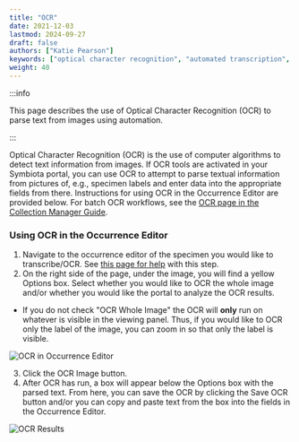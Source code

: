 ```yaml
---
title: "OCR"
date: 2021-12-03
lastmod: 2024-09-27
draft: false
authors: ["Katie Pearson"]
keywords: ["optical character recognition", "automated transcription", "OCR"]
weight: 40
---
```


:::info

This page describes the use of Optical Character Recognition (OCR) to parse text from images using automation.

:::

Optical Character Recognition (OCR) is the use of computer algorithms to detect text information from images. If OCR tools are activated in your Symbiota portal, you can use OCR to attempt to parse textual information from pictures of, e.g., specimen labels and enter data into the appropriate fields from there. Instructions for using OCR in the Occurrence Editor are provided below. For batch OCR workflows, see the [OCR page in the Collection Manager Guide](/docs/Collection_Manager_Guide/Editing_Occurrences/batch_ocr).

### Using OCR in the Occurrence Editor

1. Navigate to the occurrence editor of the specimen you would like to transcribe/OCR. See [this page for help](/docs/Editor_Guide/Editing_Searching_Records/ocr) with this step.
2. On the right side of the page, under the image, you will find a yellow Options box. Select whether you would like to OCR the whole image and/or whether you would like the portal to analyze the OCR results.

- If you do not check "OCR Whole Image" the OCR will **only** run on whatever is visible in the viewing panel. Thus, if you would like to OCR only the label of the image, you can zoom in so that only the label is visible.

![OCR in Occurrence Editor](/img/occeditorwithocrbox.PNG)

3. Click the OCR Image button.
4. After OCR has run, a box will appear below the Options box with the parsed text. From here, you can save the OCR by clicking the Save OCR button and/or you can copy and paste text from the box into the fields in the Occurrence Editor.

![OCR Results](/img/occeditorwithocr.PNG)
